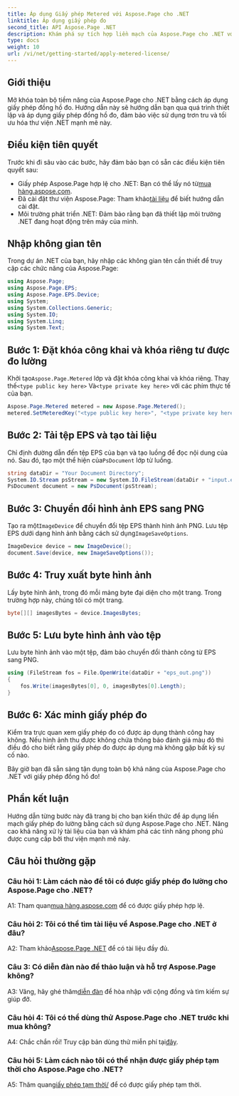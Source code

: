 ```yaml
---
title: Áp dụng Giấy phép Metered với Aspose.Page cho .NET
linktitle: Áp dụng giấy phép đo
second_title: API Aspose.Page .NET
description: Khám phá sự tích hợp liền mạch của Aspose.Page cho .NET với hướng dẫn từng bước này về cách áp dụng giấy phép có đồng hồ đo. Tối ưu hóa việc xử lý tài liệu một cách dễ dàng.
type: docs
weight: 10
url: /vi/net/getting-started/apply-metered-license/
---
```

## Giới thiệu

Mở khóa toàn bộ tiềm năng của Aspose.Page cho .NET bằng cách áp dụng giấy phép đồng hồ đo. Hướng dẫn này sẽ hướng dẫn bạn qua quá trình thiết lập và áp dụng giấy phép đồng hồ đo, đảm bảo việc sử dụng trơn tru và tối ưu hóa thư viện .NET mạnh mẽ này.

## Điều kiện tiên quyết

Trước khi đi sâu vào các bước, hãy đảm bảo bạn có sẵn các điều kiện tiên quyết sau:

-  Giấy phép Aspose.Page hợp lệ cho .NET: Bạn có thể lấy nó từ[mua hàng.aspose.com](https://purchase.aspose.com/buy).
-  Đã cài đặt thư viện Aspose.Page: Tham khảo[tài liệu](https://reference.aspose.com/page/net/) để biết hướng dẫn cài đặt.
- Môi trường phát triển .NET: Đảm bảo rằng bạn đã thiết lập môi trường .NET đang hoạt động trên máy của mình.

## Nhập không gian tên

Trong dự án .NET của bạn, hãy nhập các không gian tên cần thiết để truy cập các chức năng của Aspose.Page:

```csharp
using Aspose.Page;
using Aspose.Page.EPS;
using Aspose.Page.EPS.Device;
using System;
using System.Collections.Generic;
using System.IO;
using System.Linq;
using System.Text;
```

## Bước 1: Đặt khóa công khai và khóa riêng tư được đo lường

 Khởi tạo`Aspose.Page.Metered` lớp và đặt khóa công khai và khóa riêng. Thay thế`<type public key here>` Và`<type private key here>` với các phím thực tế của bạn.

```csharp
Aspose.Page.Metered metered = new Aspose.Page.Metered();
metered.SetMeteredKey("<type public key here>", "<type private key here>");
```

## Bước 2: Tải tệp EPS và tạo tài liệu

 Chỉ định đường dẫn đến tệp EPS của bạn và tạo luồng để đọc nội dung của nó. Sau đó, tạo một thể hiện của`PsDocument` lớp từ luồng.

```csharp
string dataDir = "Your Document Directory";
System.IO.Stream psStream = new System.IO.FileStream(dataDir + "input.eps", System.IO.FileMode.Open, System.IO.FileAccess.Read);
PsDocument document = new PsDocument(psStream);
```

## Bước 3: Chuyển đổi hình ảnh EPS sang PNG

 Tạo ra một`ImageDevice` để chuyển đổi tệp EPS thành hình ảnh PNG. Lưu tệp EPS dưới dạng hình ảnh bằng cách sử dụng`ImageSaveOptions`.

```csharp
ImageDevice device = new ImageDevice();
document.Save(device, new ImageSaveOptions());
```

## Bước 4: Truy xuất byte hình ảnh

Lấy byte hình ảnh, trong đó mỗi mảng byte đại diện cho một trang. Trong trường hợp này, chúng tôi có một trang.

```csharp
byte[][] imagesBytes = device.ImagesBytes;
```

## Bước 5: Lưu byte hình ảnh vào tệp

Lưu byte hình ảnh vào một tệp, đảm bảo chuyển đổi thành công từ EPS sang PNG.

```csharp
using (FileStream fos = File.OpenWrite(dataDir + "eps_out.png"))
{
    fos.Write(imagesBytes[0], 0, imagesBytes[0].Length);
}
```

## Bước 6: Xác minh giấy phép đo

Kiểm tra trực quan xem giấy phép đo có được áp dụng thành công hay không. Nếu hình ảnh thu được không chứa thông báo đánh giá màu đỏ thì điều đó cho biết rằng giấy phép đo được áp dụng mà không gặp bất kỳ sự cố nào.

Bây giờ bạn đã sẵn sàng tận dụng toàn bộ khả năng của Aspose.Page cho .NET với giấy phép đồng hồ đo!

## Phần kết luận

Hướng dẫn từng bước này đã trang bị cho bạn kiến thức để áp dụng liền mạch giấy phép đo lường bằng cách sử dụng Aspose.Page cho .NET. Nâng cao khả năng xử lý tài liệu của bạn và khám phá các tính năng phong phú được cung cấp bởi thư viện mạnh mẽ này.

## Câu hỏi thường gặp

### Câu hỏi 1: Làm cách nào để tôi có được giấy phép đo lường cho Aspose.Page cho .NET?

 A1: Tham quan[mua hàng.aspose.com](https://purchase.aspose.com/buy) để có được giấy phép hợp lệ.

### Câu hỏi 2: Tôi có thể tìm tài liệu về Aspose.Page cho .NET ở đâu?

 A2: Tham khảo[Aspose.Page .NET](https://reference.aspose.com/page/net/) để có tài liệu đầy đủ.

### Câu 3: Có diễn đàn nào để thảo luận và hỗ trợ Aspose.Page không?

 A3: Vâng, hãy ghé thăm[diễn đàn](https://forum.aspose.com/c/page/39) để hòa nhập với cộng đồng và tìm kiếm sự giúp đỡ.

### Câu hỏi 4: Tôi có thể dùng thử Aspose.Page cho .NET trước khi mua không?

 A4: Chắc chắn rồi! Truy cập bản dùng thử miễn phí tại[đây](https://releases.aspose.com/).

### Câu hỏi 5: Làm cách nào tôi có thể nhận được giấy phép tạm thời cho Aspose.Page cho .NET?

 A5: Thăm quan[giấy phép tạm thời/](https://purchase.aspose.com/temporary-license/) để có được giấy phép tạm thời.